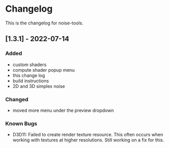 # Changelog
This is the changelog for noise-tools.

## [1.3.1] - 2022-07-14
### Added
- custom shaders
- compute shader popup menu
- this change log
- build instructions
- 2D and 3D simplex noise

### Changed
- moved more menu under the preview dropdown

### Known Bugs
- D3D11: Failed to create render texture resource. This often occurs when working with textures at higher resolutions. Still working on a fix for this.

